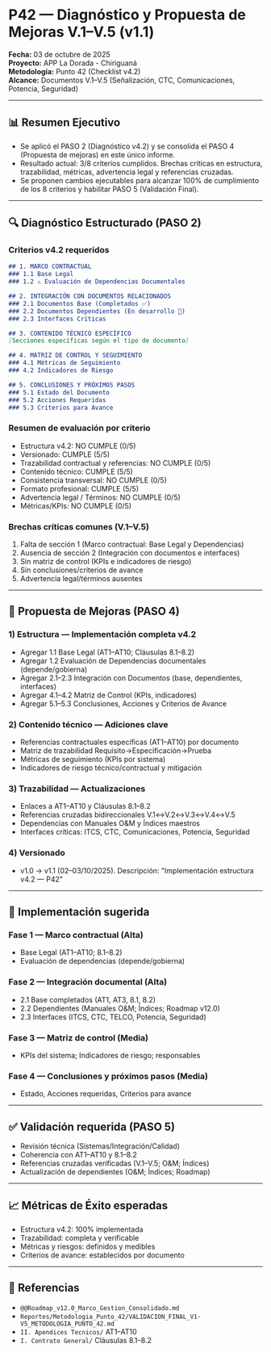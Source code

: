 # P42 — Diagnóstico y Propuesta de Mejoras V.1–V.5 (v1.1)

**Fecha:** 03 de octubre de 2025  
**Proyecto:** APP La Dorada - Chiriguaná  
**Metodología:** Punto 42 (Checklist v4.2)  
**Alcance:** Documentos V.1–V.5 (Señalización, CTC, Comunicaciones, Potencia, Seguridad)

---

## 📊 Resumen Ejecutivo

- Se aplicó el PASO 2 (Diagnóstico v4.2) y se consolida el PASO 4 (Propuesta de mejoras) en este único informe.
- Resultado actual: 3/8 criterios cumplidos. Brechas críticas en estructura, trazabilidad, métricas, advertencia legal y referencias cruzadas.
- Se proponen cambios ejecutables para alcanzar 100% de cumplimiento de los 8 criterios y habilitar PASO 5 (Validación Final).

---

## 🔍 Diagnóstico Estructurado (PASO 2)

### Criterios v4.2 requeridos
```markdown
## 1. MARCO CONTRACTUAL
### 1.1 Base Legal
### 1.2 ⚠️ Evaluación de Dependencias Documentales

## 2. INTEGRACIÓN CON DOCUMENTOS RELACIONADOS
### 2.1 Documentos Base (Completados ✅)
### 2.2 Documentos Dependientes (En desarrollo 🔄)
### 2.3 Interfaces Críticas

## 3. CONTENIDO TÉCNICO ESPECÍFICO
[Secciones específicas según el tipo de documento]

## 4. MATRIZ DE CONTROL Y SEGUIMIENTO
### 4.1 Métricas de Seguimiento
### 4.2 Indicadores de Riesgo

## 5. CONCLUSIONES Y PRÓXIMOS PASOS
### 5.1 Estado del Documento
### 5.2 Acciones Requeridas
### 5.3 Criterios para Avance
```

### Resumen de evaluación por criterio
- Estructura v4.2: NO CUMPLE (0/5)
- Versionado: CUMPLE (5/5)
- Trazabilidad contractual y referencias: NO CUMPLE (0/5)
- Contenido técnico: CUMPLE (5/5)
- Consistencia transversal: NO CUMPLE (0/5)
- Formato profesional: CUMPLE (5/5)
- Advertencia legal / Términos: NO CUMPLE (0/5)
- Métricas/KPIs: NO CUMPLE (0/5)

### Brechas críticas comunes (V.1–V.5)
1. Falta de sección 1 (Marco contractual: Base Legal y Dependencias)
2. Ausencia de sección 2 (Integración con documentos e interfaces)
3. Sin matriz de control (KPIs e indicadores de riesgo)
4. Sin conclusiones/criterios de avance
5. Advertencia legal/términos ausentes

---

## 🎯 Propuesta de Mejoras (PASO 4)

### 1) Estructura — Implementación completa v4.2
- Agregar 1.1 Base Legal (AT1–AT10; Cláusulas 8.1–8.2)
- Agregar 1.2 Evaluación de Dependencias documentales (depende/gobierna)
- Agregar 2.1–2.3 Integración con Documentos (base, dependientes, interfaces)
- Agregar 4.1–4.2 Matriz de Control (KPIs, indicadores)
- Agregar 5.1–5.3 Conclusiones, Acciones y Criterios de Avance

### 2) Contenido técnico — Adiciones clave
- Referencias contractuales específicas (AT1–AT10) por documento
- Matriz de trazabilidad Requisito→Especificación→Prueba
- Métricas de seguimiento (KPIs por sistema)
- Indicadores de riesgo técnico/contractual y mitigación

### 3) Trazabilidad — Actualizaciones
- Enlaces a AT1–AT10 y Cláusulas 8.1–8.2
- Referencias cruzadas bidireccionales V.1↔V.2↔V.3↔V.4↔V.5
- Dependencias con Manuales O&M y Índices maestros
- Interfaces críticas: ITCS, CTC, Comunicaciones, Potencia, Seguridad

### 4) Versionado
- v1.0 → v1.1 (02–03/10/2025). Descripción: "Implementación estructura v4.2 — P42"

---

## 🔧 Implementación sugerida

### Fase 1 — Marco contractual (Alta)
- Base Legal (AT1–AT10; 8.1–8.2)
- Evaluación de dependencias (depende/gobierna)

### Fase 2 — Integración documental (Alta)
- 2.1 Base completados (AT1, AT3, 8.1, 8.2)
- 2.2 Dependientes (Manuales O&M; Índices; Roadmap v12.0)
- 2.3 Interfaces (ITCS, CTC, TELCO, Potencia, Seguridad)

### Fase 3 — Matriz de control (Media)
- KPIs del sistema; Indicadores de riesgo; responsables

### Fase 4 — Conclusiones y próximos pasos (Media)
- Estado, Acciones requeridas, Criterios para avance

---

## ✅ Validación requerida (PASO 5)
- Revisión técnica (Sistemas/Integración/Calidad)
- Coherencia con AT1–AT10 y 8.1–8.2
- Referencias cruzadas verificadas (V.1–V.5; O&M; Índices)
- Actualización de dependientes (O&M; Índices; Roadmap)

---

## 📈 Métricas de Éxito esperadas
- Estructura v4.2: 100% implementada
- Trazabilidad: completa y verificable
- Métricas y riesgos: definidos y medibles
- Criterios de avance: establecidos por documento

---

## 📎 Referencias
- `@@Roadmap_v12.0_Marco_Gestion_Consolidado.md`
- `Reportes/Metodologia_Punto_42/VALIDACION_FINAL_V1-V5_METODOLOGIA_PUNTO_42.md`
- `II. Apendices Tecnicos/` AT1–AT10
- `I. Contrato General/` Cláusulas 8.1–8.2
